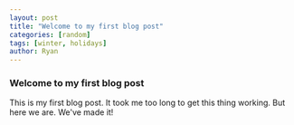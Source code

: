 ```yaml
---
layout: post
title: "Welcome to my first blog post"
categories: [random]
tags: [winter, holidays]
author: Ryan
---
```


### Welcome to my first blog post

This is my first blog post. It took me too long to get this thing working. But here we are. We've made it!